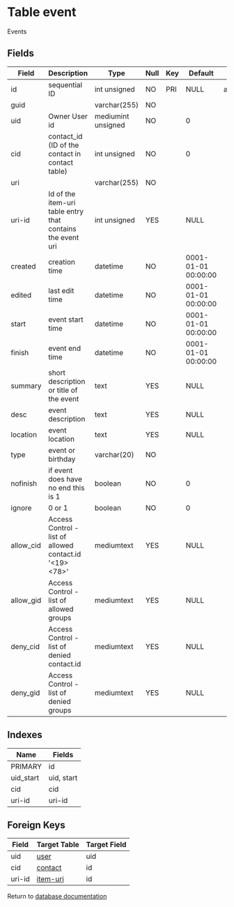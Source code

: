 Table event
===========

Events

Fields
------

| Field     | Description                                                | Type               | Null | Key | Default             | Extra          |
| --------- | ---------------------------------------------------------- | ------------------ | ---- | --- | ------------------- | -------------- |
| id        | sequential ID                                              | int unsigned       | NO   | PRI | NULL                | auto_increment |
| guid      |                                                            | varchar(255)       | NO   |     |                     |                |
| uid       | Owner User id                                              | mediumint unsigned | NO   |     | 0                   |                |
| cid       | contact_id (ID of the contact in contact table)            | int unsigned       | NO   |     | 0                   |                |
| uri       |                                                            | varchar(255)       | NO   |     |                     |                |
| uri-id    | Id of the item-uri table entry that contains the event uri | int unsigned       | YES  |     | NULL                |                |
| created   | creation time                                              | datetime           | NO   |     | 0001-01-01 00:00:00 |                |
| edited    | last edit time                                             | datetime           | NO   |     | 0001-01-01 00:00:00 |                |
| start     | event start time                                           | datetime           | NO   |     | 0001-01-01 00:00:00 |                |
| finish    | event end time                                             | datetime           | NO   |     | 0001-01-01 00:00:00 |                |
| summary   | short description or title of the event                    | text               | YES  |     | NULL                |                |
| desc      | event description                                          | text               | YES  |     | NULL                |                |
| location  | event location                                             | text               | YES  |     | NULL                |                |
| type      | event or birthday                                          | varchar(20)        | NO   |     |                     |                |
| nofinish  | if event does have no end this is 1                        | boolean            | NO   |     | 0                   |                |
| ignore    | 0 or 1                                                     | boolean            | NO   |     | 0                   |                |
| allow_cid | Access Control - list of allowed contact.id '<19><78>'     | mediumtext         | YES  |     | NULL                |                |
| allow_gid | Access Control - list of allowed groups                    | mediumtext         | YES  |     | NULL                |                |
| deny_cid  | Access Control - list of denied contact.id                 | mediumtext         | YES  |     | NULL                |                |
| deny_gid  | Access Control - list of denied groups                     | mediumtext         | YES  |     | NULL                |                |

Indexes
------------

| Name      | Fields     |
| --------- | ---------- |
| PRIMARY   | id         |
| uid_start | uid, start |
| cid       | cid        |
| uri-id    | uri-id     |

Foreign Keys
------------

| Field | Target Table | Target Field |
|-------|--------------|--------------|
| uid | [user](help/database/db_user) | uid |
| cid | [contact](help/database/db_contact) | id |
| uri-id | [item-uri](help/database/db_item-uri) | id |

Return to [database documentation](help/database)
